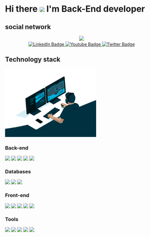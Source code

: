  <h1>
  Hi there <img src="https://media.giphy.com/media/hvRJCLFzcasrR4ia7z/giphy.gif" width="30px"/> I'm Back-End developer
</h1>
<h2>
  social network
 </h2>
 <div id="header" align="center">
  <img src="https://media.giphy.com/media/M9gbBd9nbDrOTu1Mqx/giphy.gif" width="100"/>
  <div id="badges">
  <a href="https://t.me/pythonpublics">
    <img src="https://img.shields.io/badge/Telegram-blue?style=for-the-badge&logo=Telegram&logoColor=white" alt="LinkedIn Badge"/>
  </a>
  <a href="your-youtube-URL">
    <img src="https://img.shields.io/badge/YouTube-red?style=for-the-badge&logo=youtube&logoColor=white" alt="Youtube Badge"/>
  </a>
  <a href="https://www.tiktok.com/@kaidis_developer">
    <img src="https://img.shields.io/badge/Tiktok-black?style=for-the-badge&logo=Tiktok&logoColor=white" alt="Twitter Badge"/>
  </a>
</div>
</div>

 <h2>
Technology stack
  </h2>
  <img src="https://raw.githubusercontent.com/DJWOMS/DJWOMS/main/code.gif" width="300">

<h3>Back-end</h3>

<img src="https://img.shields.io/badge/Python-black?style=for-the-badge&logo=Python&logoColor=blue"/>  <img src="https://img.shields.io/badge/Django-limegreen?style=for-the-badge&logo=Django&logoColor=white"/> 
<img src="https://img.shields.io/badge/Flask-white?style=for-the-badge&logo=Flask&logoColor=black"/>
<img src="https://img.shields.io/badge/jinja-deepskyblue?style=for-the-badge&logo=jinja&logoColor=white"/>
<img src="https://img.shields.io/badge/fastapi-white?style=for-the-badge&logo=fastapi&logoColor=green"/>


<h3>Databases</h3>

<img src="https://img.shields.io/badge/MySql-blue?style=for-the-badge&logo=MySql&logoColor=white"/>  <img src="https://img.shields.io/badge/sqlite-deepskyblue?style=for-the-badge&logo=sqlite&logoColor=003B57"/>
<img src="https://img.shields.io/badge/postgresql?style=for-the-badge&logo=postgresql&logoColor=003B57"/>

<h3>Front-end</h3>

<img src="https://img.shields.io/badge/Html5-red?style=for-the-badge&logo=Html5&logoColor=white"/>  <img src="https://img.shields.io/badge/css3-blue?style=for-the-badge&logo=css3&logoColor=white"/>
<img src="https://img.shields.io/badge/javascript-gold?style=for-the-badge&logo=javascript&logoColor=black"/>
<img src="https://img.shields.io/badge/figma-lightyellow?style=for-the-badge&logo=figma&logoColor=black"/>
<img src="https://img.shields.io/badge/react-white?style=for-the-badge&logo=react&logoColor=#1D63ED"/>


<h3>Tools</h3>

<img src="https://img.shields.io/badge/git-black?style=for-the-badge&logo=git&logoColor=red"/>  <img src="https://img.shields.io/badge/github-black?style=for-the-badge&logo=github&logoColor=white"/>
<img src="https://img.shields.io/badge/postman-orange?style=for-the-badge&logo=postman&logoColor=white"/>
<img src="https://img.shields.io/badge/pycharm-greenyellow?style=for-the-badge&logo=pycharm&logoColor=black"/>
<img src="https://img.shields.io/badge/docker-blue?style=for-the-badge&logo=docker&logoColor=#1D63ED"/>
